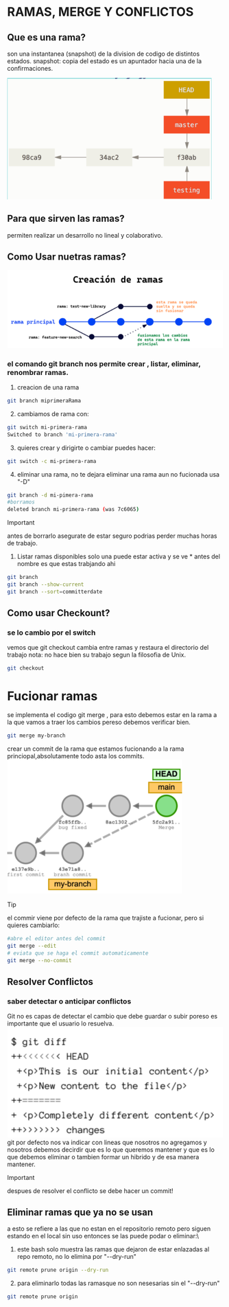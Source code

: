 # RAMAS, MERGE Y CONFLICTOS

## Que es una rama?

son una instantanea (snapshot) de la division de codigo de distintos estados.
snapshot: copia del estado 
es un apuntador hacia una de la confirmaciones.

![que es una rama](../img/que-es-una-rama.png)

## Para que sirven las ramas?
 permiten realizar un desarrollo no lineal y colaborativo.

## Como Usar nuetras ramas?
![creacion de ramas](../img/creacion-de-ramas.png)


### el comando git branch nos permite crear , listar, eliminar, renombrar ramas. 

1. creacion de una rama
```bash
git branch miprimeraRama
```
2. cambiamos de rama con:
```bash
git switch mi-primera-rama
Switched to branch 'mi-primera-rama'
```

3. quieres crear y dirigirte o cambiar puedes hacer:
```bash
git switch -c mi-primera-rama
```
4. eliminar una rama, no te dejara eliminar una rama aun no fucionada usa "-D"
```bash 
git branch -d mi-pimera-rama
#borramos
deleted branch mi-primera-rama (was 7c6065)
```
>[!IMPORTANT]
>antes de borrarlo asegurate de estar seguro podrias perder muchas horas de trabajo.

1. Listar ramas disponibles 
solo una puede estar activa y se ve * antes del nombre es que estas trabjando ahi 
```bash
git branch
git branch --show-current
git branch --sort=committerdate
```
## Como usar Checkount?
### se lo cambio por el switch
vemos que git checkout cambia entre ramas y restaura el directorio del trabajo
nota: no hace bien su trabajo segun la filosofia de Unix.
```bash
git checkout
```
# Fucionar ramas
se implementa el codigo git merge <la-rama-a-la-que-queremos-fucionar>, para esto debemos estar en la rama a la que vamos a traer los cambios pereso debemos verificar bien.
```bash
git merge my-branch
```
crear un commit de la rama que estamos fucionando a la rama princiopal,absolutamente todo asta los commits.
![creacion de ramas](../img/fucionar-rama.png)
>[!TIP]
>el commir viene por defecto de la rama que trajiste a fucionar, pero si quieres cambiarlo:
```bash
#abre el editor antes del commit
git merge --edit
# eviata que se haga el commit automaticamente
git merge --no-commit
```
## Resolver Conflictos
### saber detectar o anticipar conflictos
Git no es capas de detectar el cambio que debe guardar o subir poreso es importante que el usuario lo resuelva.
![creacion de ramas](../img/resolviendo-conflicto.png)
git por defecto nos va indicar con lineas que nosotros no agregamos y nosotros debemos decirdir que es lo que queremos mantener y que es lo que debemos eliminar o tambien formar un hibrido y de esa manera mantener.

>[!IMPORTANT]
>despues de resolver el conflicto se debe hacer un commit!

## Eliminar ramas que ya no se usan
a esto se refiere a las que no estan en el repositorio remoto pero siguen estando en el local sin uso entonces se las puede podar o eliminar:\
1. este bash solo muestra las ramas que dejaron de estar enlazadas al repo remoto, no lo elimina por "--dry-run"
```bash
git remote prune origin --dry-run
```
2. para eliminarlo todas las ramasque no son nesesarias sin el "--dry-run"
```bash
git remote prune origin 
```
